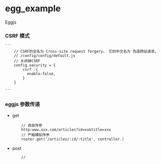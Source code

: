 # egg_example
Eggjs


### CSRF 模式
    
    ```
        // CSRF的全名为 Cross-site request forgery， 它的中文名为 伪造跨站请求。
        // /config/config/default.js
        // 关闭掉CSRF
        config.security = {
            csrf :{
              enable:false,
            }
        }

    ```

### eggjs 参数传递
    
+ get
    
    ```
        // 自由传参
        http:www.xxx.com/articles?id=xx&title=xxx
        // 严格模拟传参
        router.get('/articles/:id/:title', controller.)
    ```
  
+ post
  
    ```
        // 
    ```